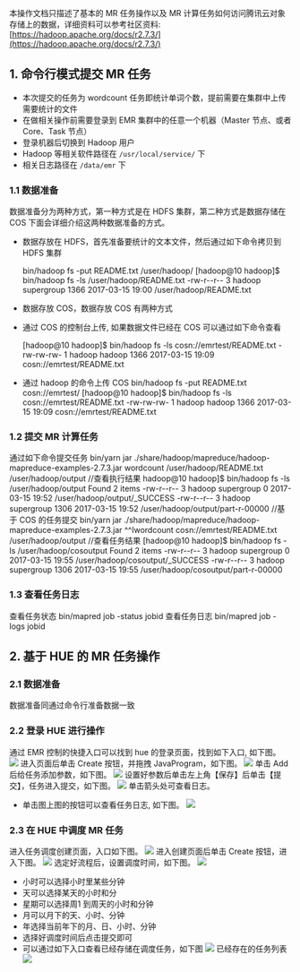 本操作文档只描述了基本的 MR 任务操作以及 MR 计算任务如何访问腾讯云对象存储上的数据，详细资料可以参考社区资料: [https://hadoop.apache.org/docs/r2.7.3/](https://hadoop.apache.org/docs/r2.7.3/)

## 1. 命令行模式提交 MR 任务
* 本次提交的任务为 wordcount 任务即统计单词个数，提前需要在集群中上传需要统计的文件
* 在做相关操作前需要登录到 EMR 集群中的任意一个机器（Master 节点、或者 Core、Task 节点）
* 登录机器后切换到 Hadoop 用户
* Hadoop 等相关软件路径在 `/usr/local/service/` 下
* 相关日志路径在 `/data/emr` 下

### 1.1 数据准备
数据准备分为两种方式，第一种方式是在 HDFS 集群，第二种方式是数据存储在 COS
下面会详细介绍这两种数据准备的方式。

* 数据存放在 HDFS，首先准备要统计的文本文件，然后通过如下命令拷贝到 HDFS 集群
 
    bin/hadoop fs -put README.txt /user/hadoop/
    [hadoop@10 hadoop]$ bin/hadoop fs -ls /user/hadoop/README.txt
    -rw-r--r-- 3 hadoop supergroup 1366 2017-03-15 19:00 /user/hadoop/README.txt

* 数据存放 COS，数据存放 COS 有两种方式
* 通过 COS 的控制台上传, 如果数据文件已经在 COS 可以通过如下命令查看

    [hadoop@10 hadoop]$ bin/hadoop fs -ls cosn://emrtest/README.txt
    -rw-rw-rw- 1 hadoop hadoop 1366 2017-03-15 19:09 cosn://emrtest/README.txt

* 通过 hadoop 的命令上传 COS
    bin/hadoop fs -put README.txt cosn://emrtest/
    [hadoop@10 hadoop]$ bin/hadoop fs -ls cosn://emrtest/README.txt
   	-rw-rw-rw- 1 hadoop hadoop 1366 2017-03-15 19:09 cosn://emrtest/README.txt
### 1.2 提交 MR 计算任务
通过如下命令提交任务
    bin/yarn jar ./share/hadoop/mapreduce/hadoop-mapreduce-examples-2.7.3.jar
    wordcount /user/hadoop/README.txt /user/hadoop/output
    //查看执行结果
    hadoop@10 hadoop]$ bin/hadoop fs -ls /user/hadoop/output
    Found 2 items
    -rw-r--r-- 3 hadoop supergroup 0 2017-03-15 19:52 /user/hadoop/output/_SUCCESS
    -rw-r--r-- 3 hadoop supergroup 1306 2017-03-15 19:52 /user/hadoop/output/part-r-00000
    //基于 COS 的任务提交
    bin/yarn jar ./share/hadoop/mapreduce/hadoop-mapreduce-examples-2.7.3.jar
    ^^Iwordcount cosn://emrtest/README.txt /user/hadoop/output
    //查看任务结果
    [hadoop@10 hadoop]$ bin/hadoop fs -ls /user/hadoop/cosoutput
    Found 2 items
    -rw-r--r-- 3 hadoop supergroup 0 2017-03-15 19:55 /user/hadoop/cosoutput/_SUCCESS
    -rw-r--r-- 3 hadoop supergroup 1306 2017-03-15 19:55 /user/hadoop/cosoutput/part-r-00000
### 1.3 查看任务日志
查看任务状态
    bin/mapred job -status jobid
查看任务日志
    bin/mapred job -logs jobid
## 2. 基于 HUE 的 MR 任务操作
### 2.1 数据准备
数据准备同通过命令行准备数据一致
### 2.2 登录 HUE 进行操作
通过 EMR 控制的快捷入口可以找到 hue 的登录页面，找到如下入口, 如下图。
![](//mc.qcloudimg.com/static/img/e3e956915787f7e94a71a2d7a381d8ec/image.png)
进入页面后单击 Create 按钮，并拖拽 JavaProgram，如下图。
![](//mc.qcloudimg.com/static/img/dc9858f3247ac13b2195267e94e010a6/image.png)
单击 Add 后给任务添加参数，如下图。
![](//mc.qcloudimg.com/static/img/949bfc8627afa8ffd54d33c9f8a3ebb6/image.png)
设置好参数后单击左上角【保存】后单击【提交】，任务进入提交，如下图。
![](//mc.qcloudimg.com/static/img/ec15e90323f5f7e552b8e251770934a1/image.png)
单击箭头处可查看日志。
* 单击图上图的按钮可以查看任务日志, 如下图。
![](//mc.qcloudimg.com/static/img/9739e38a9b7ba5e328d371463cc032a7/image.png)
### 2.3 在 HUE 中调度 MR 任务
进入任务调度创建页面，入口如下图。
![](//mc.qcloudimg.com/static/img/d333b5cd8d97e15949e7a66695ba89ba/image.png)
进入创建页面后单击 Create 按钮，进入下图。
![](//mc.qcloudimg.com/static/img/963ea13f2cec0ee870df4902582607be/image.png)
选定好流程后，设置调度时间，如下图。
![](//mc.qcloudimg.com/static/img/9950c76deba69b21e9c8f61b49d8c1c7/image.png)

* 小时可以选择小时里某些分钟
* 天可以选择某天的小时和分
* 星期可以选择周1 到周天的小时和分钟
* 月可以月下的天、小时、分钟
* 年选择当前年下的月、日、小时、分钟
* 选择好调度时间后点击提交即可
* 可以通过如下入口查看已经存储在调度任务，如下图
![](//mc.qcloudimg.com/static/img/c45ff0b7f6b7d674eb53a88264c367d7/image.png)
已经存在的任务列表
![](//mc.qcloudimg.com/static/img/0a650ab00663087053918f113eaeff47/image.png)
